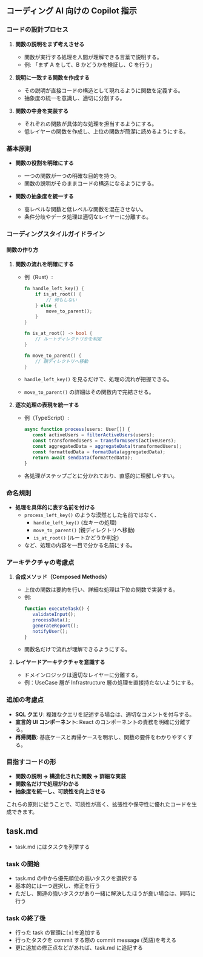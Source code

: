 ## コーディング AI 向けの Copilot 指示

### コードの設計プロセス

1. **関数の説明をまず考えさせる**

   - 関数が実行する処理を人間が理解できる言葉で説明する。
   - 例: 「まず A をして、B かどうかを検証し、C を行う」

2. **説明に一致する関数を作成する**

   - その説明が直接コードの構造として現れるように関数を定義する。
   - 抽象度の統一を意識し、適切に分割する。

3. **関数の中身を実装する**
   - それぞれの関数が具体的な処理を担当するようにする。
   - 低レイヤーの関数を作成し、上位の関数が簡潔に読めるようにする。

### 基本原則

- **関数の役割を明確にする**

  - 一つの関数が一つの明確な目的を持つ。
  - 関数の説明がそのままコードの構造になるようにする。

- **関数の抽象度を統一する**
  - 高レベルな関数と低レベルな関数を混在させない。
  - 条件分岐やデータ処理は適切なレイヤーに分離する。

### コーディングスタイルガイドライン

#### 関数の作り方

1. **関数の流れを明確にする**

   - 例（Rust）:

     ```rust
     fn handle_left_key() {
         if is_at_root() {
             // 何もしない
         } else {
             move_to_parent();
         }
     }

     fn is_at_root() -> bool {
         // ルートディレクトリかを判定
     }

     fn move_to_parent() {
         // 親ディレクトリへ移動
     }
     ```

   - `handle_left_key()` を見るだけで、処理の流れが把握できる。
   - `move_to_parent()` の詳細はその関数内で完結させる。

2. **逐次処理の表現を統一する**
   - 例（TypeScript）:
     ```typescript
     async function process(users: User[]) {
     	const activeUsers = filterActiveUsers(users);
     	const transformedUsers = transformUsers(activeUsers);
     	const aggregatedData = aggregateData(transformedUsers);
     	const formattedData = formatData(aggregatedData);
     	return await sendData(formattedData);
     }
     ```
   - 各処理がステップごとに分かれており、直感的に理解しやすい。

### 命名規則

- **処理を具体的に表す名前を付ける**
  - `process_left_key()` のような漠然とした名前ではなく、
    - `handle_left_key()` (左キーの処理)
    - `move_to_parent()` (親ディレクトリへ移動)
    - `is_at_root()` (ルートかどうか判定)
  - など、処理の内容を一目で分かる名前にする。

### アーキテクチャの考慮点

1. **合成メソッド（Composed Methods）**

   - 上位の関数は要約を行い、詳細な処理は下位の関数で実装する。
   - 例:
     ```typescript
     function executeTask() {
     	validateInput();
     	processData();
     	generateReport();
     	notifyUser();
     }
     ```
   - 関数名だけで流れが理解できるようにする。

2. **レイヤードアーキテクチャを意識する**
   - ドメインロジックは適切なレイヤーに分離する。
   - 例：UseCase 層が Infrastructure 層の処理を直接持たないようにする。

### 追加の考慮点

- **SQL クエリ**: 複雑なクエリを記述する場合は、適切なコメントを付与する。
- **宣言的 UI コンポーネント**: React のコンポーネントの責務を明確に分離する。
- **再帰関数**: 基底ケースと再帰ケースを明示し、関数の要件をわかりやすくする。

### 目指すコードの形

- **関数の説明 → 構造化された関数 → 詳細な実装**
- **関数名だけで処理がわかる**
- **抽象度を統一し、可読性を向上させる**

これらの原則に従うことで、可読性が高く、拡張性や保守性に優れたコードを生成できます。

## task.md

- task.md にはタスクを列挙する

### task の開始

- task.md の中から優先順位の高いタスクを選択する
- 基本的には一つ選択し、修正を行う
- ただし、関連の強いタスクがあり一緒に解決したほうが良い場合は、同時に行う

### task の終了後

- 行った task の冒頭に`[x]`を追加する
- 行ったタスクを commit する際の commit message (英語)を考える
- 更に追加の修正点などがあれば、task.md に追記する
